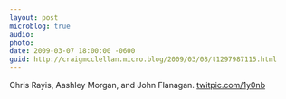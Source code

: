 ```yaml
---
layout: post
microblog: true
audio: 
photo: 
date: 2009-03-07 18:00:00 -0600
guid: http://craigmcclellan.micro.blog/2009/03/08/t1297987115.html
---
```

Chris Rayis, Aashley Morgan, and John Flanagan.  [twitpic.com/1y0nb](http://twitpic.com/1y0nb)
